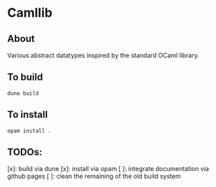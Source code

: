 Camllib
=======

About
-----
Various abstract datatypes inspired by the standard OCaml library.

To build
--------

```
dune build
```

To install
----------

```
opam install .
```

TODOs:
------

[x]: build via dune
[x]: install via opam
[ ]: integrate documentation via github pages
[ ]: clean the remaining of the old build system

